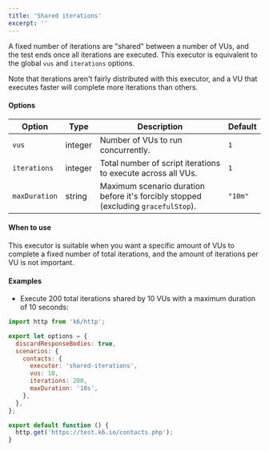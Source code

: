 ```yaml
---
title: 'Shared iterations'
excerpt: ''
---
```


A fixed number of iterations are "shared" between a number of VUs, and the test ends
once all iterations are executed. This executor is equivalent to the global `vus` and
`iterations` options.

Note that iterations aren't fairly distributed with this executor, and a VU that
executes faster will complete more iterations than others.

#### Options

| Option        | Type    | Description                                                                        | Default |
| ------------- | ------- | ---------------------------------------------------------------------------------- | ------- |
| `vus`         | integer | Number of VUs to run concurrently.                                                 | `1`     |
| `iterations`  | integer | Total number of script iterations to execute across all VUs.                       | `1`     |
| `maxDuration` | string  | Maximum scenario duration before it's forcibly stopped (excluding `gracefulStop`). | `"10m"` |

#### When to use

This executor is suitable when you want a specific amount of VUs to complete a fixed
number of total iterations, and the amount of iterations per VU is not important.

#### Examples

- Execute 200 total iterations shared by 10 VUs with a maximum duration of 10 seconds:

<div class="code-group" data-props='{"labels": [ "shared-iters.js" ], "lineNumbers": "[true]"}'>

```js
import http from 'k6/http';

export let options = {
  discardResponseBodies: true,
  scenarios: {
    contacts: {
      executor: 'shared-iterations',
      vus: 10,
      iterations: 200,
      maxDuration: '10s',
    },
  },
};

export default function () {
  http.get('https://test.k6.io/contacts.php');
}
```

</div>

